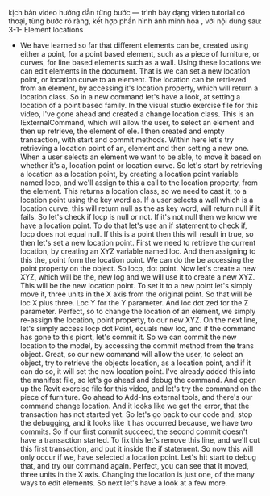kịch bản video hướng dẫn từng bước — trình bày dạng video tutorial có thoại, từng bước rõ ràng, kết hợp phần hình ảnh minh họa , với nội dung sau: 
3-1-
Element locations
- We have learned so far that different elements can be, created using either a point, for a point based element, such as a piece of furniture, or curves, for line based elements such as a wall. Using these locations we can edit elements in the document. That is we can set a new location point, or location curve to an element. The location can be retrieved from an element, by accessing it's location property, which will return a location class. So in a new command let's have a look, at setting a location of a point based family. In the visual studio exercise file for this video, I've gone ahead and created a change location class. This is an IExternalCommand, which will allow the user, to select an element and then up retrieve, the element of ele. I then created and empty transaction, with start and commit methods. Within here let's try retrieving a location point of an, element and then setting a new one. When a user selects an element we want to be able, to move it based on whether it's a, location point or location curve. So let's start by retrieving a location as a location point, by creating a location point variable named locp, and we'll assign to this a call to the location property, from the element. This returns a location class, so we need to cast it, to a location point using the key word as. If a user selects a wall which is a location curve, this will return null as the as key word, will return null if it fails. So let's check if locp is null or not. If it's not null then we know we have a location point. To do that let's use an if statement to check if, locp does not equal null. If this is a point then this will result in true, so then let's set a new location point. First we need to retrieve the current location, by creating an XYZ variable named loc. And then assigning to this the, point form the location point. We can do the be accessing the point property on the object. So locp, dot point. Now let's create a new XYZ, which will be the, new log and we will use it to create a new XYZ. This will be the new location point. To set it to a new point let's simply move it, three units in the X axis from the original point. So that will be loc X plus three. Loc Y for the Y parameter. And loc dot zed for the Z parameter. Perfect, so to change the location of an element, we simply re-assign the location, point property, to our new XYZ. On the next line, let's simply access locp dot Point, equals new loc, and if the command has gone to this piont, let's commit it. So we can commit the new location to the model, by accessing the commit method from the trans object. Great, so our new command will allow the user, to select an object, try to retrieve the objects location, as a location point, and if it can do so, it will set the new location point. I've already added this into the manifest file, so let's go ahead and debug the command. And open up the Revit exercise file for this video, and let's try the command on the piece of furniture. Go ahead to Add-Ins external tools, and there's our command change location. And it looks like we get the error, that the transaction has not started yet. So let's go back to our code and, stop the debugging, and it looks like it has occurred because, we have two commits. So if our first commit succeed, the second commit doesn't have a transaction started. To fix this let's remove this line, and we'll cut this first transaction, and put it inside the if statement. So now this will only occur if we, have selected a location point. Let's hit start to debug that, and try our command again. Perfect, you can see that it moved, three units in the X axis. Changing the location is just one, of the many ways to edit elements. So next let's have a look at a few more.